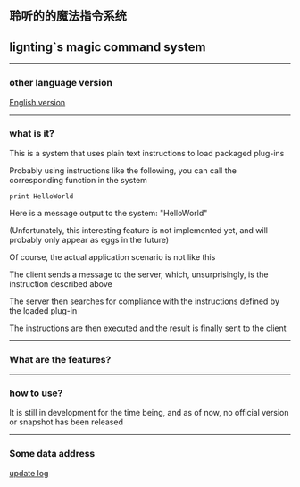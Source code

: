 ## 聆听的的魔法指令系统

## lignting`s magic command system

---

### other language version

[English version]()

---

### what is it?

This is a system that uses plain text instructions to load packaged plug-ins

Probably using instructions like the following, you can call the corresponding function in the system

```
print HelloWorld
```

Here is a message output to the system: "HelloWorld"

(Unfortunately, this interesting feature is not implemented yet, and will probably only appear as eggs in the future)

Of course, the actual application scenario is not like this

The client sends a message to the server, which, unsurprisingly, is the instruction described above

The server then searches for compliance with the instructions defined by the loaded plug-in

The instructions are then executed and the result is finally sent to the client

---

### What are the features?



---

### how to use?

It is still in development for the time being, and as of now, no official version or snapshot has been released

---

### Some data address

[update log](profile/updateLog.md)

